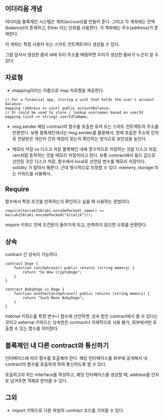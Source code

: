 
## 이더리움 개념

이더리움 블록체인 시스템은 계좌(account)를 만들어 준다. 
그리고 각 계좌에는 잔액(balance)이 존재하고, Ether 라는 단위를 사용한다. 
각 계좌에는 주소(address)가 존재한다. 

이 계좌는 특정 사용자 또는 스마트 컨트랙트마다 생성될 수 있다. 

그럼 앞서서 생성한 좀비 id에 우리 주소를 매핑하면 우리가 생성한 좀비가 누군지 알 수 있다. 


## 자료형

- mapping이라는 이름으로 map 자료형을 제공한다. 
```solidity
// For a financial app, storing a uint that holds the user's account balance: 
mapping (address => uint) public accountBalance; 
// Or could be used to store / lookup usernames based on userId 
mapping (uint => string) userIdToName;
```

- msg.sender 
  해당 contract의 함수를 호출한 유저 또는 스마트 컨트랙트의 주소를 반환한다.
  보통 블록체인에서는 msg.sender를 활용해서, 현재 호출한 주소와 인자로 전달받은 개인키 간의 매칭이 맞는지 확인하는 방식으로 보안성을 높인다. 

- 메모리 저장 vs 디스크 저장
  블록체인 내에 영구적으로 저장하는 것을 디스크 저장, ram처럼 동작하는 것을 메모리 저장이라고 한다. 
  보통 contract에서 필드 값으로 선언된 것은 디스크 저장, 함수에서 local로 선언된 변수를 메모리 저장이다. solidity 가 알아서 해준다. 
  근데 명시적으로 지정할 수 있다. memery, storage 라는 키워드를 사용해서..

## Require

함수에서 특정 조건을 만족하는지 확인하고 싶을 때 사용하는 문법이다. 
```solidity
require(keccak256(abi.encodePacked(_name)) == keccak256(abi.encodePacked("Vitalik")));
```

require 키워드 안에 조건문이 들어가게 되고, 만족하지 않으면 오류를 반환한다. 


## 상속

contract 간 상속이 가능하다. 
```solidity 
contract Doge { 
	function catchphrase() public returns (string memory) { 
		return "So Wow CryptoDoge"; 
	} 
} 

contract BabyDoge is Doge { 
	function anotherCatchphrase() public returns (string memory) { 
		return "Such Moon BabyDoge"; 
	} 
}
```

internal 키워드를 특정 변수나 함수에 선언하면, 상속 받은 contract에서 쓸 수 있다는 것이고
external 키워드는 상속받은 contract나 자체적으로 사용 불가, 외부에서만 호출할 수 있는 함수를 의미한다.


## 블록체인 내 다른 contract와 통신하기

인터페이스에 따라 함수를 호출해야 한다.
해당 인터페이스를 외부에 공개해서 내 contract의 함수를 호출하게 하여 통신하도록 할 수 있다. 

호출하고자 하는 interface를 작성하고, 해당 인터페이스를 생성할 때, address를 인자로 넘겨주면 객체로 받아올 수 있다. 

## 그외

- import 키워드로 다른 파일의 contract 코드를 가져올 수 있다.